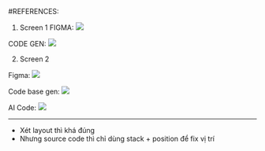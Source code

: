 #REFERENCES:

1. Screen 1
   FIGMA:
   ![](2024-01-30-08-54-44.png)

CODE GEN:
![](2024-01-30-08-54-22.png)

2. Screen 2

Figma:
![](2024-01-30-09-11-49.png)

Code base gen:
![](2024-01-30-09-11-32.png)

AI Code:
![](2024-01-30-09-16-18.png)

---

- Xét layout thì khá đúng
- Nhưng source code thì chỉ dùng stack + position để fix vị trí
